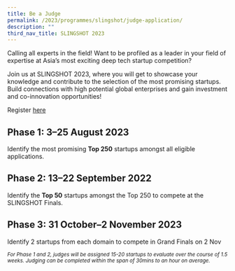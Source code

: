 ```yaml
---
title: Be a Judge
permalink: /2023/programmes/slingshot/judge-application/
description: ""
third_nav_title: SLINGSHOT 2023
---
```

Calling all experts in the field! Want to be profiled as a leader in your field of expertise at Asia’s most exciting deep tech startup competition?

Join us at SLINGSHOT 2023, where you will get to showcase your knowledge and contribute to the selection of the most promising startups. Build connections with high potential global enterprises and gain investment and co-innovation opportunities!

Register [here](https://web.micepad.co/slingshot-2023-judges/registration/tickets?lang=en)

## Phase 1: 3–25 August 2023

Identify the most promising **Top 250** startups amongst all eligible applications.

## Phase 2: 13–22 September 2022

Identify the **Top 50** startups amongst the Top 250 to compete at the SLINGSHOT Finals.

## Phase 3: 31 October–2 November 2023

Identify 2 startups from each domain to compete in Grand Finals on 2 Nov

<sup>*For Phase 1 and 2, judges will be assigned 15-20 startups to evaluate over the course of 1.5 weeks. Judging can be completed within the span of 30mins to an hour on average.*</sup>